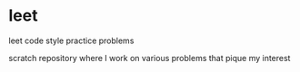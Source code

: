 # leet
leet code style practice problems

scratch repository where I work on various problems that pique my interest
